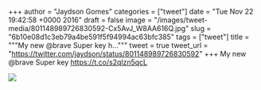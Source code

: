 
+++
author = "Jaydson Gomes"
categories = ["tweet"]
date = "Tue Nov 22 19:42:58 +0000 2016"
draft = false
image = "/images/tweet-media/801148989726830592-Cx5AvJ_W8AA616Q.jpg"
slug = "6b10e08d1c3eb79a4be591f5f94994ac63bfc385"
tags = ["tweet"]
title = """My new @brave Super key h..."""
tweet = true
tweet_url = "https://twitter.com/jaydson/status/801148989726830592"
+++
My new @brave Super key https://t.co/s2qlzn5qcL

![](/images/tweet-media/801148989726830592-Cx5AvJ_W8AA616Q.jpg)